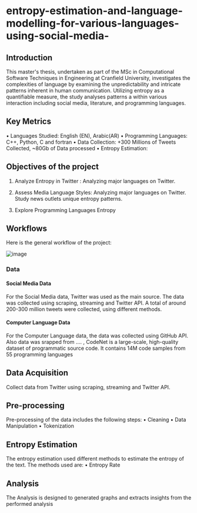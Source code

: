 # entropy-estimation-and-language-modelling-for-various-languages-using-social-media-
## Introduction
This master's thesis, undertaken as part of the MSc in Computational Software Techniques in Engineering at Cranfield University, investigates the complexities of language by examining the unpredictability and intricate patterns inherent in human communication. Utilizing entropy as a quantifiable measure, the study analyses patterns a within various interaction including social media, literature, and programming languages.

## Key Metrics
•	Languages Studied: English (EN), Arabic(AR)
•	Programming Languages: C++, Python, C and fortran
•	Data Collection: +300 Millions of Tweets Collected, ~80Gb of Data processed
•	Entropy Estimation:  

## Objectives of the project
1.	Analyze Entropy in Twitter :  Analyzing major languages on Twitter.

2.	Assess Media Language Styles: Analyzing major languages on Twitter. Study news outlets unique entropy patterns.
3.	Explore Programming Languages Entropy

## Workflows
Here is the general workflow of the project:

![image](https://github.com/user-attachments/assets/85cbce0f-011f-4a51-ba5b-0d2572017084)

### Data
#### Social Media Data
For the Social Media data, Twitter was used as the main source. The data was collected using scraping, streaming and Twitter API. A total of around 200-300 million tweets were collected, using different methods.
#### Computer Language Data
For the Computer Language data, the data was collected using GitHub API. Also data was srapped from …. ,  CodeNet is a large-scale, high-quality dataset of programmatic source code. It contains 14M code samples from 55 programming languages

## Data Acquisition
Collect data from Twitter using scraping, streaming and Twitter API.

## Pre-processing
Pre-processing of the data includes the following steps:
•	Cleaning
•	Data Manipulation
•	Tokenization

## Entropy Estimation
The entropy estimation used different methods to estimate the entropy of the text. The methods used are:
•	Entropy Rate

## Analysis
The Analysis is designed to generated graphs and extracts insights from the performed analysis




